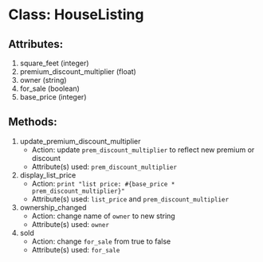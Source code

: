 # Class: HouseListing

## Attributes:

1. square_feet (integer)
2. premium_discount_multiplier (float)
3. owner (string)
4. for_sale (boolean)
5. base_price (integer)

## Methods:

1. update_premium_discount_multiplier
    - Action: update `prem_discount_multiplier` to reflect new premium or discount
    - Attribute(s) used: `prem_discount_multiplier`
2. display_list_price
    - Action: `print "list price: #{base_price * prem_discount_multiplier}"`
    - Attribute(s) used: `list_price` and `prem_discount_multiplier`
3. ownership_changed
    - Action: change name of `owner` to new string
    - Attribute(s) used: `owner`
4. sold
    - Action: change `for_sale` from true to false
    - Attribute(s) used: `for_sale`
